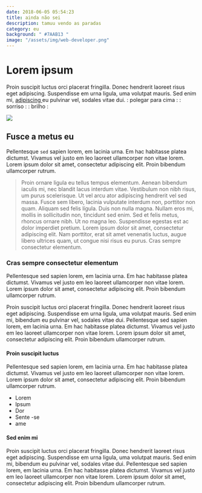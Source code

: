 ```yaml
---
date: 2018-06-05 05:54:23
title: ainda não sei
description: tamuu vendo as paradas
category: eu
background: " #7AAB13 "
image: "/assets/img/web-developer.png"
---
```


# Lorem ipsum

Proin suscipit luctus orci placerat fringilla. Donec hendrerit laoreet risus eget adipiscing. Suspendisse em urna ligula, uma volutpat mauris. Sed enim mi, [ adipiscing ](http://google.com) eu pulvinar vel, sodales vitae dui. : polegar para cima :  : sorriso :  : brilho :

![](/assets/img/web-developer.png)

## Fusce a metus eu

Pellentesque `sed` sapien lorem, em lacinia urna. Em hac habitasse platea dictumst. Vivamus vel justo em leo laoreet ullamcorper non vitae lorem. Lorem ipsum dolor sit amet, consectetur adipiscing elit. Proin bibendum ullamcorper rutrum.

> Proin ornare ligula eu tellus tempus elementum. Aenean bibendum iaculis mi, nec blandit lacus interdum vitae. Vestibulum non nibh risus, um purus scelerisque. Ut vel arcu ator adipiscing hendrerit vel sed massa. Fusce sem libero, lacinia vulputate interdum non, porttitor non quam. Aliquam sed felis lígula. Duis non nulla magna.
Nullam eros mi, mollis in sollicitudin non, tincidunt sed enim. Sed et felis metus, rhoncus ornare nibh. Ut no magna leo. Suspendisse egestas est ac dolor imperdiet pretium. Lorem ipsum dolor sit amet, consectetur adipiscing elit. Nam porttitor, erat sit amet venenatis luctus, augue libero ultrices quam, ut congue nisi risus eu purus. Cras sempre consectetur elementum.

### Cras sempre consectetur elementum

Pellentesque sed sapien lorem, em lacinia urna. Em hac habitasse platea dictumst. Vivamus vel justo em leo laoreet ullamcorper non vitae lorem. Lorem ipsum dolor sit amet, consectetur adipiscing elit. Proin bibendum ullamcorper rutrum.

Proin suscipit luctus orci placerat fringilla. Donec hendrerit laoreet risus eget adipiscing. Suspendisse em urna ligula, uma volutpat mauris. Sed enim mi, bibendum eu pulvinar vel, sodales vitae dui. Pellentesque sed sapien lorem, em lacinia urna. Em hac habitasse platea dictumst. Vivamus vel justo em leo laoreet ullamcorper non vitae lorem. Lorem ipsum dolor sit amet, consectetur adipiscing elit. Proin bibendum ullamcorper rutrum.

####  Proin suscipit luctus

Pellentesque sed sapien lorem, em lacinia urna. Em hac habitasse platea dictumst. Vivamus vel justo em leo laoreet ullamcorper non vitae lorem. Lorem ipsum dolor sit amet, consectetur adipiscing elit. Proin bibendum ullamcorper rutrum.

- Lorem
- Ipsum
- Dor
- Sente -se
- ame

####  Sed enim mi

Proin suscipit luctus orci placerat fringilla. Donec hendrerit laoreet risus eget adipiscing. Suspendisse em urna ligula, uma volutpat mauris. Sed enim mi, bibendum eu pulvinar vel, sodales vitae dui. Pellentesque sed sapien lorem, em lacinia urna. Em hac habitasse platea dictumst. Vivamus vel justo em leo laoreet ullamcorper non vitae lorem. Lorem ipsum dolor sit amet, consectetur adipiscing elit. Proin bibendum ullamcorper rutrum.
